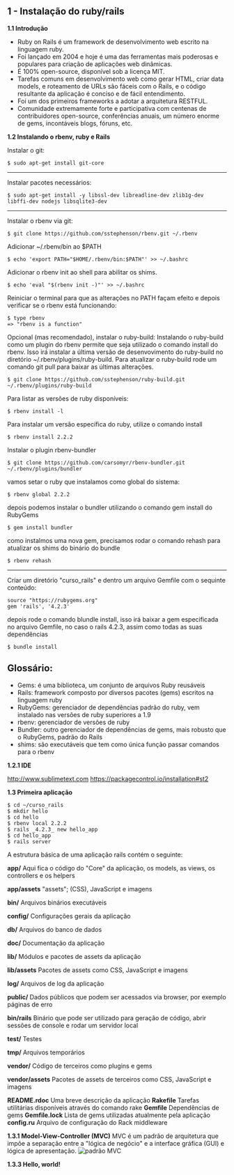 
1 - Instalação do ruby/rails
----------------------------
**1.1 Introdução**

 - Ruby on Rails é um framework de desenvolvimento web escrito na linguagem ruby. 
 - Foi lançado em 2004 e hoje é uma das ferramentas mais poderosas e populares para criação de aplicações web dinâmicas.
 - É 100% open-source, disponível sob a licença MIT.
 - Tarefas comuns em desenvolvimento web como gerar HTML, criar data models, e roteamento de URLs são fáceis com o Rails, e o código resultante da aplicação é conciso e de fácil entendimento.
 - Foi um dos primeiros frameworks a adotar a arquitetura RESTFUL.
 - Comunidade extremamente forte e participativa com centenas de contribuidores open-source, conferências anuais, um número enorme de gems, incontáveis blogs, fóruns, etc.
 
**1.2 Instalando o rbenv, ruby e Rails**

Instalar o git:

    $ sudo apt-get install git-core

----------

Instalar pacotes necessários:

    $ sudo apt-get install -y libssl-dev libreadline-dev zlib1g-dev libffi-dev nodejs libsqlite3-dev

----------


Instalar o rbenv via git:

    $ git clone https://github.com/sstephenson/rbenv.git ~/.rbenv

Adicionar ~/.rbenv/bin ao $PATH

    $ echo 'export PATH="$HOME/.rbenv/bin:$PATH"' >> ~/.bashrc

Adicionar o rbenv init ao shell para abilitar os shims.

    $ echo 'eval "$(rbenv init -)"' >> ~/.bashrc

Reiniciar o terminal para que as alterações no PATH façam efeito e depois verificar se o rbenv está funcionando:

    $ type rbenv
    => "rbenv is a function"

Opcional (mas recomendado), instalar o ruby-build: Instalando o ruby-build como um plugin do rbenv permite que seja utilizado o comando install do rbenv. Isso irá instalar a última versão de desenvovimento do ruby-build no diretório ~/.rbenv/plugins/ruby-build. Para atualizar o ruby-build rode um comando git pull para baixar as últimas alterações.

    $ git clone https://github.com/sstephenson/ruby-build.git ~/.rbenv/plugins/ruby-build

Para listar as versões de ruby disponíveis:

    $ rbenv install -l

Para instalar um versão específica do ruby, utilize o comando install

    $ rbenv install 2.2.2

Instalar o plugin rbenv-bundler

    $ git clone https://github.com/carsomyr/rbenv-bundler.git ~/.rbenv/plugins/bundler

vamos setar o ruby que instalamos como global do sistema:

    $ rbenv global 2.2.2

depois podemos instalar o bundler utilizando o comando gem install do RubyGems 

    $ gem install bundler
 
como instalmos uma nova gem, precisamos rodar o comando rehash para atualizar os shims do binário do bundle

    $ rbenv rehash

----------

Criar um diretório "curso_rails" e dentro um arquivo Gemfile com o sequinte conteúdo:

    source "https://rubygems.org"
    gem 'rails', '4.2.3'

depois rode o comando blundle install, isso irá baixar a gem especificada no arquivo Gemfile, no caso o rails 4.2.3, assim como todas as suas dependências

    $ bundle install

Glossário:
----------

- Gems: é uma biblioteca, um conjunto de arquivos Ruby reusáveis
- Rails: framework composto por diversos pacotes (gems) escritos na linguagem ruby
- RubyGems: gerenciador de dependências padrão do ruby, vem instalado nas versões de ruby superiores a 1.9
- rbenv: gerenciador de versões de ruby
- Bundler: outro gerenciador de dependências de gems, mais robusto que o RubyGems, padrão do Rails
- shims: são executáveis que tem como única função passar comandos para o rbenv

**1.2.1 IDE**

http://www.sublimetext.com
https://packagecontrol.io/installation#st2

**1.3 Primeira aplicação**

    $ cd ~/curso_rails
    $ mkdir hello
    $ cd hello
    $ rbenv local 2.2.2
    $ rails _4.2.3_ new hello_app
    $ cd hello_app
    $ rails server

A estrutura básica de uma aplicação rails contém o seguinte:
   
**app/** Aqui fica o código do "Core" da aplicação, os models, as views,  os controllers e os helpers

**app/assets**	"assets"; (CSS), JavaScript e imagens

**bin/**	Arquivos binários executáveis

**config/**	Configurações gerais da aplicação

**db/** Arquivos do banco de dados

**doc/**	Documentação da aplicação

**lib/**	Módulos e pacotes de assets da aplicação

**lib/assets**	Pacotes de assets como CSS, JavaScript e imagens

**log/**	Arquivos de log da aplicação

**public/**	Dados públicos que podem ser acessados via browser, por exemplo páginas de erro

**bin/rails**	Binário que pode ser utilizado para geração de código, abrir sessões de console e rodar um servidor local

**test/**	Testes

**tmp/**	Arquivos temporários

**vendor/**	Código de terceiros como plugins e gems

**vendor/assets**	Pacotes de assets de terceiros como CSS, JavaScript e imagens

**README.rdoc**	Uma breve descrição da aplicação
**Rakefile**	Tarefas utilitárias disponíveis através do comando rake
**Gemfile**	Dependências de gems
**Gemfile.lock**	Lista de gems utilizadas atualmente pela aplicação
**config.ru**	Arquivo de configuração do Rack middleware

**1.3.1 Model-View-Controller (MVC)**
MVC é um padrão de arquitetura que impõe a separação entre a "lógica de negócio" e a interface gráfica (GUI) e lógica de apresentação. 
![padrão MVC](https://softcover.s3.amazonaws.com/636/ruby_on_rails_tutorial_3rd_edition/images/figures/mvc_schematic.png)

**1.3.3 Hello, world!**


